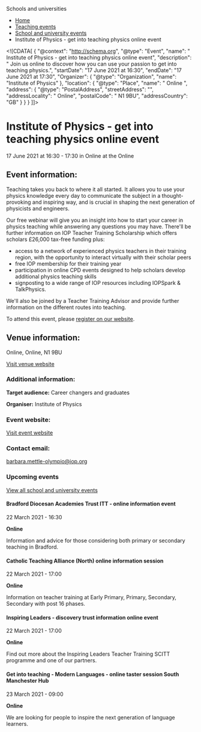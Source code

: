 Schools and universities

*   [Home](/)
*   [Teaching events](/teaching-events)
*   [School and university events](/teaching-events/training-provider-events)
*   Institute of Physics - get into teaching physics online event

<!\[CDATA\[ { "@context": "http://schema.org", "@type": "Event", "name": " Institute of Physics - get into teaching physics online event", "description": " Join us online to discover how you can use your passion to get into teaching physics.", "startDate": "17 June 2021 at 16:30", "endDate": "17 June 2021 at 17:30", "Organizer": { "@type": "Organization", "name": "Institute of Physics" }, "location": { "@type": "Place", "name": " Online ", "address": { "@type": "PostalAddress", "streetAddress": "", "addressLocality": " Online", "postalCode": " N1 9BU", "addressCountry": "GB" } } } \]\]>

Institute of Physics - get into teaching physics online event
=============================================================

17 June 2021 at 16:30 - 17:30 in Online at the Online

Event information:
------------------

Teaching takes you back to where it all started. It allows you to use your physics knowledge every day to communicate the subject in a thought-provoking and inspiring way, and is crucial in shaping the next generation of physicists and engineers.

Our free webinar will give you an insight into how to start your career in physics teaching while answering any questions you may have. There'll be further information on IOP Teacher Training Scholarship which offers scholars £26,000 tax-free funding plus:

*   access to a network of experienced physics teachers in their training region, with the opportunity to interact virtually with their scholar peers
*   free IOP membership for their training year
*   participation in online CPD events designed to help scholars develop additional physics teaching skills
*   signposting to a wide range of IOP resources including IOPSpark & TalkPhysics.

We'll also be joined by a Teacher Training Advisor and provide further information on the different routes into teaching.

To attend this event, please [register on our website](https://attendee.gotowebinar.com/register/3495497411863502096?source=DfE+Events).

Venue information:
------------------

Online, Online, N1 9BU

[Visit venue website](https://www.iop.org/about/support-grants/iop-teacher-training-scholarships "Online")

### Additional information:

**Target audience:** Career changers and graduates

**Organiser:** Institute of Physics

### Event website:

[Visit event website](https://attendee.gotowebinar.com/register/3495497411863502096?source=DfE+Events)

### Contact email:

[barbara.mettle-olympio@iop.org](mailto:barbara.mettle-olympio@iop.org)

### Upcoming events

[View all school and university events](/teaching-events/training-provider-events)

[](/teaching-events/training-provider-events/210322-bradford-diocesan-academies-trust-itt-online-information-event)

#### Bradford Diocesan Academies Trust ITT - online information event

22 March 2021 - 16:30

**Online**

Information and advice for those considering both primary or secondary teaching in Bradford.

[](/teaching-events/training-provider-events/210322-catholic-teaching-alliance-north-online-information-session)

#### Catholic Teaching Alliance (North) online information session

22 March 2021 - 17:00

**Online**

Information on teacher training at Early Primary, Primary, Secondary, Secondary with post 16 phases.

[](/teaching-events/training-provider-events/210322-inspiring-leaders-discovery-trust-information-online-event)

#### Inspiring Leaders - discovery trust information online event

22 March 2021 - 17:00

**Online**

Find out more about the Inspiring Leaders Teacher Training SCITT programme and one of our partners.

[](/teaching-events/training-provider-events/210323-get-into-teaching-modern-languages-online-taster-session-south-manchester-hub)

#### Get into teaching - Modern Languages - online taster session South Manchester Hub

23 March 2021 - 09:00

**Online**

We are looking for people to inspire the next generation of language learners.